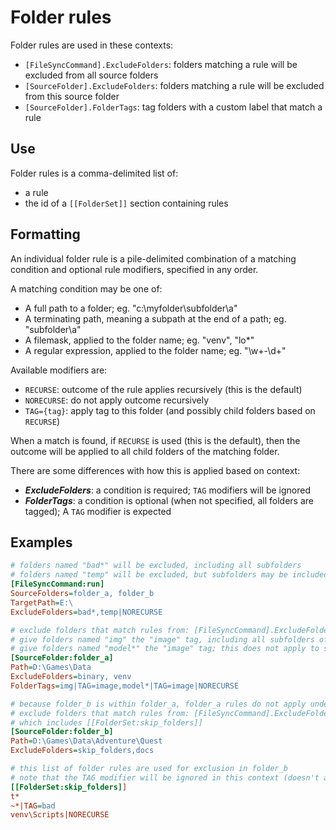 # Folder rules

Folder rules are used in these contexts:
- `[FileSyncCommand].ExcludeFolders`: folders matching a rule will be excluded from all source folders
- `[SourceFolder].ExcludeFolders`: folders matching a rule will be excluded from this source folder
- `[SourceFolder].FolderTags`: tag folders with a custom label that match a rule

## Use

Folder rules is a comma-delimited list of:
- a rule
- the id of a `[[FolderSet]]` section containing rules

## Formatting

An individual folder rule is a pile-delimited combination of a matching condition and optional rule modifiers, specified in any order.

A matching condition may be one of:
- A full path to a folder; eg. "c:\myfolder\subfolder\a"
- A terminating path, meaning a subpath at the end of a path; eg. "subfolder\a"
- A filemask, applied to the folder name; eg. "venv", "lo*"
- A regular expression, applied to the folder name; eg. "\w+-\d+"

Available modifiers are:
- `RECURSE`: outcome of the rule applies recursively (this is the default)
- `NORECURSE`: do not apply outcome recursively
- `TAG={tag}`: apply tag to this folder (and possibly child folders based on `RECURSE`)

When a match is found, if `RECURSE` is used (this is the default), then the outcome will be applied to all child folders of the matching folder.

There are some differences with how this is applied based on context:
- ***ExcludeFolders***: a condition is required; `TAG` modifiers will be ignored
- ***FolderTags***: a condition is optional (when not specified, all folders are tagged); A `TAG` modifier is expected

## Examples

```ini
# folders named "bad*" will be excluded, including all subfolders
# folders named "temp" will be excluded, but subfolders may be included as long as they don't match other exclusion rules
[FileSyncCommand:run]
SourceFolders=folder_a, folder_b
TargetPath=E:\
ExcludeFolders=bad*,temp|NORECURSE

# exclude folders that match rules from: [FileSyncCommand].ExcludeFolders and [SourceFolder:folder_a].ExcludeFolders
# give folders named "img" the "image" tag, including all subfolders of "img"
# give folders named "model*" the "image" tag; this does not apply to subfolders
[SourceFolder:folder_a]
Path=D:\Games\Data
ExcludeFolders=binary, venv
FolderTags=img|TAG=image,model*|TAG=image|NORECURSE

# because folder_b is within folder_a, folder_a rules do not apply under this path
# exclude folders that match rules from: [FileSyncCommand].ExcludeFolders and [SourceFolder:folder_b].ExcludeFolders,
# which includes [[FolderSet:skip_folders]]
[SourceFolder:folder_b]
Path=D:\Games\Data\Adventure\Quest
ExcludeFolders=skip_folders,docs

# this list of folder rules are used for exclusion in folder_b
# note that the TAG modifier will be ignored in this context (doesn't apply to rules used for exclusion)
[[FolderSet:skip_folders]]
t*
~*|TAG=bad
venv\Scripts|NORECURSE
```

